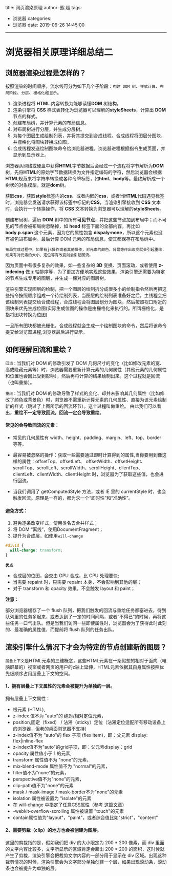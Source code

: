 title: 网页渲染原理
author: 熊 超
tags:
  - 浏览器
categories:
  - 浏览器
date: 2019-06-26 14:45:00
---
<!-- more --> 

# 浏览器相关原理详细总结二

## 浏览器渲染过程是怎样的？

按照渲染的时间顺序，流水线可分为如下几个子阶段：`构建 DOM 树`、`样式计算`、`布局阶段`、`分层`、`栅格化`和`显示`。

1. 渲染进程将 **HTML** 内容转换为能够读懂**DOM** 树结构。
2. 渲染引擎将 **CSS** 样式表转化为浏览器可以理解的**styleSheets**，计算出 **DOM** 节点的样式。
3. 创建布局树，并计算元素的布局信息。
4. 对布局树进行分层，并生成分层树。
5. 为每个图层生成绘制列表，并将其提交到合成线程。合成线程将图层分图块，并栅格化将图块转换成位图。
6. 合成线程发送绘制图块命令给浏览器进程。浏览器进程根据指令生成页面，并显示到显示器上。

浏览器从网络或硬盘中获得**HTML**字节数据后会经过一个流程将字节解析为**DOM**树，先将**HTML**的原始字节数据转换为文件指定编码的字符，然后浏览器会根据**HTML**规范来将字符串转换成各种令牌标签，如**html**、**body**等。最终解析成一个树状的对象模型，就是**dom**树。

获取**css**，获取**style**标签内的**css**、或者内嵌的**css**，或者当**HTML**代码遇见标签时，浏览器会发送请求获得该标签中标记的**CSS**，当渲染引擎接收到 **CSS** 文本时，会执行一个转换操作，将 **CSS** 文本转换为浏览器可以理解的**styleSheets**。

创建布局树，遍历 **DOM** 树中的所有**可见节点**，并把这些节点加到布局中；而不可见的节点会被布局树忽略掉，如 **head** 标签下面的全部内容，再比如 **body.p.span** 这个元素，因为它的属性包含 **dispaly:none**，所以这个元素也没有被包进布局树。最后计算 DOM 元素的布局信息，使其都保存在布局树中。

`布局完成过程中，如果有js操作或者其他操作，对元素的颜色，背景等作出改变就会引起重绘，如果有对元素的大小、定位等有改变则会引起回流。`

因为页面中有很多复杂的效果，如一些复杂的 **3D** 变换、页面滚动，或者使用 **z-indexing** 做 **z** 轴排序等，为了更加方便地实现这些效果，渲染引擎还需要为特定的节点生成专用的图层，并生成一棵对应的图层树。

渲染引擎实现图层的绘制，把一个图层的绘制拆分成很多小的绘制指令然后再把这些指令按照顺序组成一个待绘制列表，当图层的绘制列表准备好之后，主线程会把该绘制列表提交给合成线程，合成线程会将图层划分为图块，然后按照视口附近的图块来优先生成位图(实际生成位图的操作是由栅格化来执行的。所谓栅格化，是指将图块转换为位图)

一旦所有图块都被光栅化，合成线程就会生成一个绘制图块的命令，然后将该命令提交给浏览器进程,浏览器最后进行显示。

## 如何理解回流和重绘？

`回流：`当我们对 DOM 的修改引发了 DOM 几何尺寸的变化（比如修改元素的宽、高或隐藏元素等）时，浏览器需要重新计算元素的几何属性（其他元素的几何属性和位置也会因此受到影响），然后再将计算的结果绘制出来。这个过程就是回流（也叫重排）。

`重绘：`当我们对 DOM 的修改导致了样式的变化、却并未影响其几何属性（比如修改了颜色或背景色）时，浏览器不需重新计算元素的几何属性、直接为该元素绘制新的样式（跳过了上图所示的回流环节）。这个过程叫做重绘。 由此我们可以看出，**重绘不一定导致回流，回流一定会导致重绘**。

#### 常见的会导致回流的元素：

- 常见的几何属性有 width、height、padding、margin、left、top、border 等等。

- 最容易被忽略的操作：获取一些需要通过即时计算得到的属性,当你要用到像这样的属性：offsetTop、offsetLeft、 offsetWidth、offsetHeight、scrollTop、scrollLeft、scrollWidth、scrollHeight、clientTop、clientLeft、clientWidth、clientHeight 时，浏览器为了获取这些值，也会进行回流。

- 当我们调用了 getComputedStyle 方法，或者 IE 里的 currentStyle 时，也会触发回流。原理是一样的，都为求一个“即时性”和“准确性”。

#### 避免方式：

1. 避免逐条改变样式，使用类名去合并样式；
2. 将 DOM “离线”，使用DocumentFragment；
3. 提升为合成层，如使用`will-change`

```css
#divId {
  will-change: transform;
}
```

**`优点`**

- 合成层的位图，会交由 GPU 合成，比 CPU 处理要快;
- 当需要 repaint 时，只需要 repaint 本身，不会影响到其他的层；
- 对于 transform 和 opacity 效果，不会触发 layout 和 paint；

**注意：**

部分浏览器缓存了一个 flush 队列，把我们触发的回流与重绘任务都塞进去，待到队列里的任务多起来、或者达到了一定的时间间隔，或者“不得已”的时候，再将这些任务一口气出队。但是当我们访问一些即使属性时，浏览器会为了获得此时此刻的、最准确的属性值，而提前将 flush 队列的任务出队。

## 渲染引擎什么情况下才会为特定的节点创建新的图层？

`层叠上下文`是HTML元素的三维概念，这些HTML元素在一条假想的相对于面向（电脑屏幕的）视窗或者网页的用户的z轴上延伸，HTML元素依据其自身属性按照优先级顺序占用层叠上下文的空间。

#### 1、拥有层叠上下文属性的元素会被提升为单独的一层。

拥有层叠上下文属性：

- 根元素 (HTML),
- z-index 值不为 "auto"的 绝对/相对定位元素，
- position,固定（fixed） / 沾滞（sticky）定位（沾滞定位适配所有移动设备上的浏览器，但老的桌面浏览器不支持）
- z-index值不为 "auto"的 flex 子项 (flex item)，即：父元素 display: flex|inline-flex
- z-index值不为"auto"的grid子项，即：父元素display：grid
- opacity 属性值小于 1 的元素,
- transform 属性值不为 "none"的元素，
- mix-blend-mode 属性值不为 "normal"的元素，
- filter值不为"none"的元素，
- perspective值不为"none"的元素，
- clip-path值不为"none"的元素
- mask / mask-image / mask-border不为"none"的元素
- isolation 属性被设置为 "isolate"的元素
- 在 will-change 中指定了任意CSS属性（参考 [这篇文章](https://dev.opera.com/articles/css-will-change-property/)）
- -webkit-overflow-scrolling 属性被设置 "touch"的元素
- contain属性值为"layout"，"paint"，或者综合值比如"strict"，"content"

#### 2、需要剪裁（clip）的地方也会被创建为图层。

这里的剪裁指的是，假如我们把 div 的大小限定为 200 * 200 像素，而 div 里面的文字内容比较多，文字所显示的区域肯定会超出 200 * 200 的面积，这时候就产生了剪裁，渲染引擎会把裁剪文字内容的一部分用于显示在 div 区域。出现这种裁剪情况的时候，渲染引擎会为文字部分单独创建一个层，如果出现滚动条，滚动条也会被提升为单独的层。
